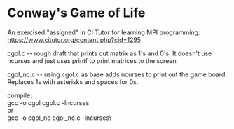 # Conway's Game of Life

An exercised "assigned" in CI Tutor for learning MPI programming:  https://www.citutor.org/content.php?cid=1295

cgol.c -- rough draft that prints out matrix as 1's and 0's.  It doesn't use ncurses and just uses printf to print matrices to the screen

cgol_nc.c -- using cgol.c as base adds ncurses to print out the game board.  Replaces 1s with asterisks and spaces for 0s.

compile:\
gcc -o cgol cgol.c -lncurses\
or\
gcc -o cgol_nc cgol_nc.c -lncurses\
